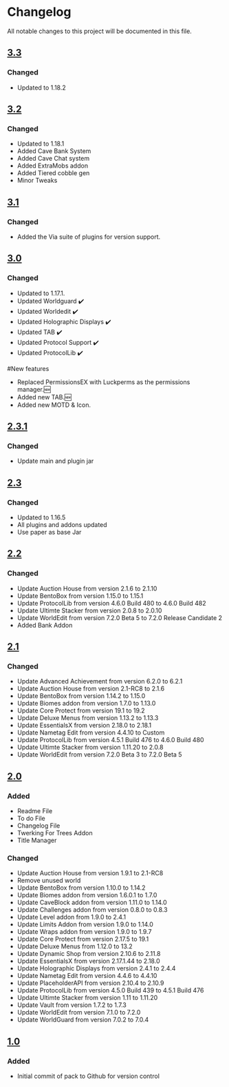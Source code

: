 # Changelog
All notable changes to this project will be documented in this file.

## [3.3]

### Changed
- Updated to 1.18.2

## [3.2]

### Changed
- Updated to 1.18.1
- Added Cave Bank System
- Added Cave Chat system 
- Added ExtraMobs addon 
- Added Tiered cobble gen 
- Minor Tweaks

## [3.1]

### Changed
- Added the Via suite of plugins for version support.

## [3.0]

### Changed
- Updated to 1.17.1.
- Updated Worldguard ✔️
- Updated Worldedit ✔️
- Updated Holographic Displays ✔️
- Updated TAB ✔️
- Updated Protocol Support ✔️
- Updated ProtocolLib ✔️

#New features
- Replaced PermissionsEX with Luckperms as the permissions manager.🆕
- Added new TAB.🆕
- Added new MOTD & Icon.

## [2.3.1]

### Changed
- Update main and plugin jar

## [2.3]

### Changed
- Updated to 1.16.5
- All plugins and addons updated
- Use paper as base Jar

## [2.2]

### Changed
- Update Auction House from version 2.1.6 to 2.1.10
- Update BentoBox from version 1.15.0 to 1.15.1
- Update ProtocolLib from version 4.6.0 Build 480 to 4.6.0 Build 482
- Update Ultimte Stacker from version 2.0.8 to 2.0.10
- Update WorldEdit from version 7.2.0 Beta 5 to  7.2.0 Release Candidate 2
- Added Bank Addon

## [2.1]

### Changed
- Update Advanced Achievement from version 6.2.0 to 6.2.1
- Update Auction House from version 2.1-RC8 to 2.1.6
- Update BentoBox from version 1.14.2 to 1.15.0
- Update Biomes addon from version 1.7.0 to 1.13.0
- Update Core Protect from version 19.1 to 19.2
- Update Deluxe Menus from version 1.13.2 to 1.13.3
- Update EssentialsX from version 2.18.0 to 2.18.1
- Update Nametag Edit from version 4.4.10 to Custom
- Update ProtocolLib from version 4.5.1 Build 476 to 4.6.0 Build 480
- Update Ultimte Stacker from version 1.11.20 to 2.0.8
- Update WorldEdit from version 7.2.0 Beta 3 to 7.2.0 Beta 5

## [2.0]

### Added
- Readme File
- To do File
- Changelog File
- Twerking For Trees Addon
- Title Manager

### Changed
- Update Auction House from version 1.9.1 to 2.1-RC8
- Remove unused world
- Update BentoBox from version 1.10.0 to 1.14.2
- Update Biomes addon from version 1.6.0.1 to 1.7.0
- Update CaveBlock addon from version 1.11.0 to 1.14.0
- Update Challenges addon from version 0.8.0 to 0.8.3
- Update Level addon from 1.9.0 to 2.4.1 
- Update Limits Addon from version 1.9.0 to 1.14.0
- Update Wraps addon from version 1.9.0 to 1.9.7
- Update Core Protect from version 2.17.5 to 19.1
- Update Deluxe Menus from 1.12.0 to 13.2
- Update Dynamic Shop from version 2.10.6 to 2.11.8
- Update EssentialsX from version 2.17.1.44 to 2.18.0
- Update Holographic Displays from version 2.4.1 to 2.4.4
- Update Nametag Edit from version 4.4.6 to 4.4.10
- Update PlaceholderAPI from version 2.10.4 to 2.10.9
- Update ProtocolLib from version 4.5.0 Build 439 to 4.5.1 Build 476
- Update Ultimte Stacker from version 1.11 to 1.11.20
- Update Vault from version 1.7.2 to 1.7.3
- Update WorldEdit from version 7.1.0 to 7.2.0
- Update WorldGuard from version 7.0.2 to 7.0.4

## [1.0]

### Added
- Initial commit of pack to Github for version control

[3.3]: https://github.com/apexhosting/Caveblock/releases/tag/3.3
[3.2]: https://github.com/apexhosting/Caveblock/releases/tag/3.2
[3.1]: https://github.com/apexhosting/Caveblock/releases/tag/3.1
[3.0]: https://github.com/apexhosting/Caveblock/releases/tag/3.0
[2.3.1]: https://github.com/apexhosting/Caveblock/releases/tag/2.3.1
[2.3]: https://github.com/apexhosting/Caveblock/releases/tag/2.3
[2.2]: https://github.com/apexhosting/Caveblock/releases/tag/2.2
[2.1]: https://github.com/apexhosting/Caveblock/releases/tag/2.1
[2.0]: https://github.com/apexhosting/Caveblock/releases/tag/2.0
[1.0]: https://github.com/apexhosting/Caveblock/releases/tag/1.0
